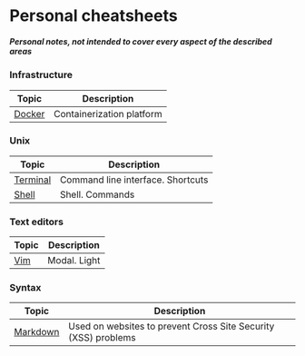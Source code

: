 # Personal cheatsheets

##### Personal notes, not intended to cover every aspect of the described areas

### Infrastructure
| Topic     | Description |
|---|---|
|[Docker](https://github.com/OlzhasAlexandrov/cheatsheets/blob/master/infrastructure/docker.md)| Containerization platform|

### Unix
| Topic     | Description |
|---|---|
|[Terminal](https://github.com/OlzhasAlexandrov/cheatsheets/blob/master/unix/terminal.md)| Command line interface. Shortcuts|
|[Shell](https://github.com/OlzhasAlexandrov/cheatsheets/blob/master/unix/shell.md)| Shell. Commands|

### Text editors
| Topic     | Description |
|---|---|
|[Vim](https://github.com/OlzhasAlexandrov/cheatsheets/blob/master/text-editors/vim.md)| Modal. Light

### Syntax
| Topic     | Description |
|---|---|
|[Markdown](https://github.com/OlzhasAlexandrov/cheatsheets/blob/master/syntax/markdown.md)| Used on websites to prevent Cross Site Security (XSS) problems
